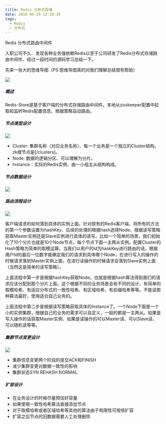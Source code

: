 ```yaml
---
title: Redis 分布式存储
date: 2018-05-29 12:18:36
tags:
  - Redis
  - 分布式
---
```

Redis 分布式路由中间件
<!--more-->

入职公司不久、发现各种业务强依赖Redis以至于公司研发了Redis分布式存储路由中间件、经过一段时间的源码学习总结一下。

先来一张大的思维导图（PS:思维导图真的对我们理解总结很有帮助）

![](/img/Redis分布式.png)

##### 概述
Redis-Store是基于客户端的分布式存储路由中间件。本地从zookeeper配置中拉取和监听Redis配置信息、根据策略自动路由。

##### 节点类型设计
![](/img/zknode.png)

>
* Cluster:  集群名称（对应业务名称）、每一个业务是一个独立的Cluster结构。zk根节点是[/clusters]。
* Node:     数据的逻辑分区、可以理解为分片。
* Instance：实际的Redis实例、由一小组主从结构构成。

##### 节点数据设计

![](/img/uml.png)

##### 路由流程设计
![](/img/flow.png)

客户端请求的如何落到具体的实例上面。针对原有的Redis客户端、将所有的方法的第一个参数设置为hashKey、后续的处理的根据hash选择Node、根据读写策略获取Master实例还是Slave实例进行具体的读写。比如一个简单的场景，我们初始化了10个分片也就是10个Node节点，每个节点下面一主两从实例。配置Cluster的Hash策略为简单的取模运算。当我们以用户的Id为haskKey进行路由的话，根据用户Id的最后一位数字能确定我们的请求到具体哪个Node，在进行写入的操作的时候请求落到Master实例上面，在进行读操作的时候请求会落到Slave实例上面（当然这是简单的读写策略）。

上面流程中第一步是根据hashKey获取Node。也就是根据hash算法得到我们的请求应该分配到那个分片上面。这个根据不同的业务场景会有不同的设计、有简单的取模哈希、有适应分布式的一致性哈希、有区域哈希、有前缀哈希等等。不能说那种算法最好，使用适合自己业务的。

上面流程中第二步是根据读写策略获取具体的Instance了。一个Node下面是一个小的实例集群，根据自己的业务的需求可以自定义，一般的都是一主两从。如果是写入操作的话获取Master实例、如果是读操作的可以Master读、可以Slave读、可以随机读等等。

##### 集群节点变更设计

![](/img/rehash.png)

* 集群信息变更两个阶段的提交ACK和FINISH
* 减少集群变更对数据一致性的影响
* 集群状态SYN REHASH NORMAL

##### 扩容设计

* 在业务设计的时候尽量预估好容量
* 如果使用一致性哈希算法直接添加节点
* 对于取模哈希或者区域哈希等其他的算法由于局限性可按倍扩容
* 扩容之后节点的旧数据需要人工处理删除

